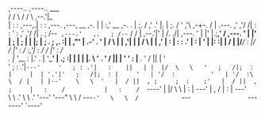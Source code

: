                                                                                                                 
                                                                                                                
  ,----..              ,----..                                                       ___                        
 /   /   \            /   /   \                                                    ,--.'|_                      
|   :     :    ,---,.|   :     :  ,---.        ,---,                      __  ,-.  |  | :,'             __  ,-. 
.   |  ;. /  ,'  .' |.   |  ;. / '   ,'\   ,-+-. /  |     .---.         ,' ,'/ /|  :  : ' :           ,' ,'/ /| 
.   ; /--` ,---.'   ,.   ; /--` /   /   | ,--.'|'   |   /.  ./|  ,---.  '  | |' |.;__,'  /     ,---.  '  | |' | 
;   | ;    |   |    |;   | ;   .   ; ,. :|   |  ,"' | .-' . ' | /     \ |  |   ,'|  |   |     /     \ |  |   ,' 
|   : |    :   :  .' |   : |   '   | |: :|   | /  | |/___/ \: |/    /  |'  :  /  :__,'| :    /    /  |'  :  /   
.   | '___ :   |.'   .   | '___'   | .; :|   | |  | |.   \  ' .    ' / ||  | '     '  : |__ .    ' / ||  | '    
'   ; : .'|`---'     '   ; : .'|   :    ||   | |  |/  \   \   '   ;   /|;  : |     |  | '.'|'   ;   /|;  : |    
'   | '/  :          '   | '/  :\   \  / |   | |--'    \   \  '   |  / ||  , ;     ;  :    ;'   |  / ||  , ;    
|   :    /           |   :    /  `----'  |   |/         \   \ |   :    | ---'      |  ,   / |   :    | ---'     
 \   \ .'             \   \ .'           '---'           '---" \   \  /             ---`-'   \   \  /           
  `---`                `---`                                    `----'                        `----'          